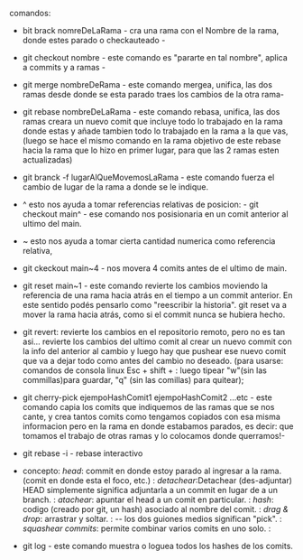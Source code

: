 comandos:

- bit brack nomreDeLaRama  - cra una rama con el Nombre de la rama, donde estes parado o checkauteado -

- git checkout nombre    - este comando es "pararte en tal nombre", aplica a commits y a ramas -

- git merge nombreDeRama  - este comando mergea, unifica, las dos ramas desde donde se esta parado traes los cambios de la otra rama-

- git rebase nombreDeLaRama  - este comando rebasa, unifica, las dos ramas creara un nuevo comit que incluye todo lo trabajado en la rama donde estas y añade tambien todo lo trabajado en la rama a la que vas, (luego se hace el mismo comando en la rama objetivo de este rebase hacia la rama que lo hizo en primer lugar, para que las 2 ramas esten actualizadas)

- git branck -f lugarAlQueMovemosLaRama   - este comando fuerza el cambio de lugar de la rama a donde se le indique.

- ^ esto nos ayuda a tomar referencias relativas de posicion: - git checkout main^ - ese comando nos posisionaria en un comit anterior al ultimo del main.

- ~ esto nos ayuda a tomar cierta cantidad numerica como referencia relativa,
- git ckeckout main~4 - nos movera 4 comits antes de el ultimo de main.

- git reset main~1 - este comando  revierte los cambios moviendo la referencia de una rama hacia atrás en el tiempo a un commit anterior. En este sentido podés pensarlo como "reescribir la historia". git reset va a mover la rama hacia atrás, como si el commit nunca se hubiera hecho.

- git revert: revierte los cambios en el repositorio remoto, pero no es tan asi... revierte los cambios del ultimo comit al crear un nuevo commit con la info del anterior al cambio y luego hay que pushear ese nuevo comit que va a dejar todo como antes del cambio no deseado. (para usarse: comandos de consola linux  Esc + shift + :      luego tipear "w"(sin las commillas)para guardar, "q" (sin las comillas) para quitear);

- git cherry-pick ejempoHashComit1 ejempoHashComit2 ...etc   - este comando capia los comits que indiquemos de las ramas que se nos cante, y crea tantos comits como tengamos copiados con esa misma informacion pero en la rama en donde estabamos parados, es decir: que tomamos el trabajo de otras ramas y lo colocamos donde querramos!-

- git rebase -i   - rebase interactivo


- concepto: *head*: commit en donde estoy parado al ingresar a la rama. (comit en donde esta el foco, etc.)
          : *detachear*:Detachear (des-adjuntar) HEAD simplemente significa adjuntarla a un commit en lugar de a un branch.
          : *atachear*: apuntar el head a un comit en particular.
          : *hash*: codigo (creado por git, un hash) asociado al nombre del comit.
          : *drag & drop*: arrastrar y soltar.
          : *--* los dos guiones medios significan "pick".
          : *squashear commits*: permite combinar varios comits en uno solo.
          :



- git log   - este comando muestra o loguea todos los hashes de los comits.

